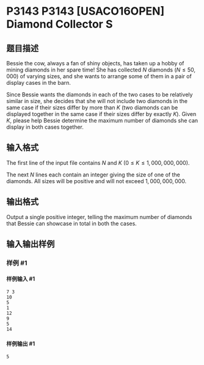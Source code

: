 # P3143 P3143 [USACO16OPEN] Diamond Collector S

## 题目描述

Bessie the cow, always a fan of shiny objects, has taken up a hobby of mining diamonds in her spare time!  She has collected $N$ diamonds ($N \leq 50,000$) of varying sizes, and she wants to arrange some of them in a pair of  display cases in the barn.


Since Bessie wants the diamonds in each of the two cases to be relatively similar in  size, she decides that she will not include two diamonds in the same case if their sizes differ by more than $K$ (two diamonds can be displayed together in the same case if their sizes differ by exactly $K$).  Given $K$, please help Bessie determine the maximum number of diamonds she can display in both cases together.

## 输入格式

The first line of the input file contains $N$ and $K$ ($0 \leq K \leq 1,000,000,000$).

The next $N$ lines each contain an integer giving the size of one of the diamonds.  All sizes will be positive and will not exceed $1,000,000,000$.


## 输出格式

Output a single positive integer, telling the maximum number of diamonds that Bessie can showcase in total in both the cases.

## 输入输出样例

### 样例 #1

#### 样例输入 #1

```
7 3
10
5
1
12
9
5
14
```

#### 样例输出 #1

```
5
```
